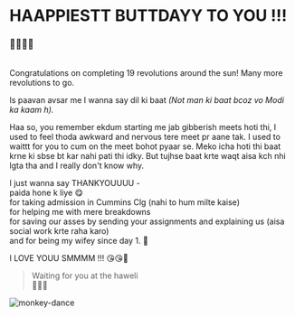 # HAAPPIESTT BUTTDAYY TO YOU !!!
### 🥳🥳🥳🥳
<br>Congratulations on completing 19 revolutions around the sun! Many more revolutions to go.  

Is paavan avsar me I wanna say dil ki baat *(Not man ki baat bcoz vo Modi ka kaam h).*

Haa so, you remember ekdum starting me jab gibberish meets hoti thi, I used to feel thoda awkward and nervous tere meet pr aane tak. I used to waittt for you to cum on the meet bohot pyaar se. Meko icha hoti thi baat krne ki sbse bt kar nahi pati thi idky. But tujhse baat krte waqt aisa kch nhi lgta tha and I really don't know why. 

I just wanna say THANKYOUUUU -<br>paida hone k liye 😋 <br>for taking admission in Cummins Clg (nahi to hum milte kaise) <br>for helping me with mere breakdowns <br>for saving our asses by sending your assignments and explaining us (aisa social work krte raha karo) <br>and for being my wifey since day 1. 🥺

I LOVE YOUU SMMMM !!! 😘😘💖
>Waiting for you at the haweli
<br>🙈🥵🥵

![monkey-dance](https://user-images.githubusercontent.com/75014739/136953147-f711fafc-5166-41a4-9c28-bb6684d63fdd.gif)
